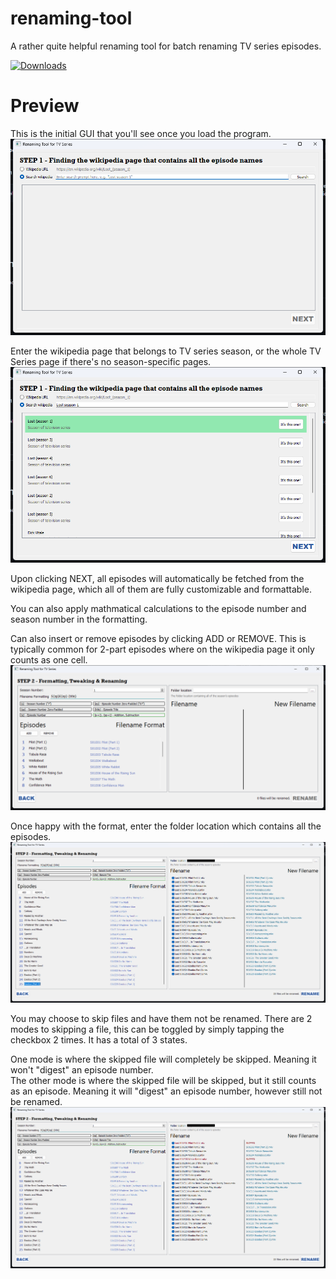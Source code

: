 # renaming-tool
A rather quite helpful renaming tool for batch renaming TV series episodes.

[![Downloads](https://img.shields.io/github/downloads/Gloryness/renaming-tool/total)](https://github.com/Gloryness/renaming-tool/releases)

# Preview

This is the initial GUI that you'll see once you load the program.
<img src="preview/preview1.png">

Enter the wikipedia page that belongs to TV series season, or the whole TV Series page if there's no season-specific pages.
<img src="preview/preview2.png">

Upon clicking NEXT, all episodes will automatically be fetched from the wikipedia page, which all of them are fully customizable and formattable.

You can also apply mathmatical calculations to the episode number and season number in the formatting.

Can also insert or remove episodes by clicking ADD or REMOVE. This is typically common for 2-part episodes where on the wikipedia page it only counts as one cell.
<img src="preview/preview3.png">

Once happy with the format, enter the folder location which contains all the episodes.
<img src="preview/preview4.png">

You may choose to skip files and have them not be renamed. There are 2 modes to skipping a file, this can be toggled by simply tapping the checkbox 2 times. It has a total of 3 states.

One mode is where the skipped file will completely be skipped. Meaning it won't "digest" an episode number.<br>
The other mode is where the skipped file will be skipped, but it still counts as an episode. Meaning it will "digest" an episode number, however still not be renamed.
<img src="preview/preview5.png">
